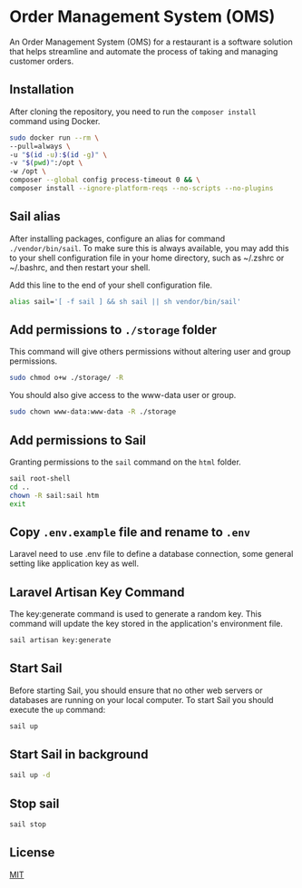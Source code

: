 # Order Management System (OMS)

An Order Management System (OMS) for a restaurant is a software 
solution that helps streamline and automate the process of
taking and managing customer orders.

## Installation

After cloning the repository, you need to run the `composer install` command using Docker.

```bash
sudo docker run --rm \
--pull=always \
-u "$(id -u):$(id -g)" \
-v "$(pwd)":/opt \
-w /opt \
composer --global config process-timeout 0 && \
composer install --ignore-platform-reqs --no-scripts --no-plugins
```

## Sail alias

After installing packages, configure an alias for command `./vendor/bin/sail`. To make sure this is always available, you may add this to your shell configuration file in your home directory, such as ~/.zshrc or ~/.bashrc, and then restart your shell.

Add this line to the end of your shell configuration file.

```bash
alias sail='[ -f sail ] && sh sail || sh vendor/bin/sail'
```

## Add permissions to `./storage` folder

This command will give others permissions without altering user and group permissions.

```bash
sudo chmod o+w ./storage/ -R
```
You should also give access to the www-data user or group.

```bash
sudo chown www-data:www-data -R ./storage
```

## Add permissions to Sail

Granting permissions to the `sail` command on the `html` folder.

```bash
sail root-shell
cd ..
chown -R sail:sail htm
exit
```

## Copy `.env.example` file and rename to `.env`

Laravel need to use .env file to define a database connection, some general setting like application key as well.

## Laravel Artisan Key Command

The key:generate command is used to generate a random key. This command will update the key stored in the application's environment file.

```bash
sail artisan key:generate
```

## Start Sail

Before starting Sail, you should ensure that no other web 
servers or databases are running on your local computer. 
To start Sail you should execute the `up` command:

```bash
sail up
```

## Start Sail in background

```bash
sail up -d
```

## Stop sail

```bash
sail stop
```

## License

[MIT](https://choosealicense.com/licenses/mit/)
